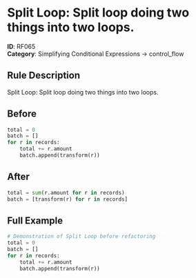 # Split Loop: Split loop doing two things into two loops.

**ID**: RF065  
**Category**: Simplifying Conditional Expressions → control_flow

## Rule Description
Split Loop: Split loop doing two things into two loops.

## Before
```python
total = 0
batch = []
for r in records:
    total += r.amount
    batch.append(transform(r))
```

## After  
```python
total = sum(r.amount for r in records)
batch = [transform(r) for r in records]
```

## Full Example
```python
# Demonstration of Split Loop before refactoring
total = 0
batch = []
for r in records:
    total += r.amount
    batch.append(transform(r))
```
